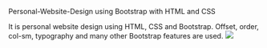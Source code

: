 Personal-Website-Design using Bootstrap with HTML and CSS


It is personal website design using HTML, CSS and Bootstrap. Offset, order, col-sm, typography and many other Bootstrap features are used.
![](https://github.com/muhittinorhan/Bootstrap-odev/blob/main/Ads%C4%B1z%20tasar%C4%B1m%20(1).gif)
